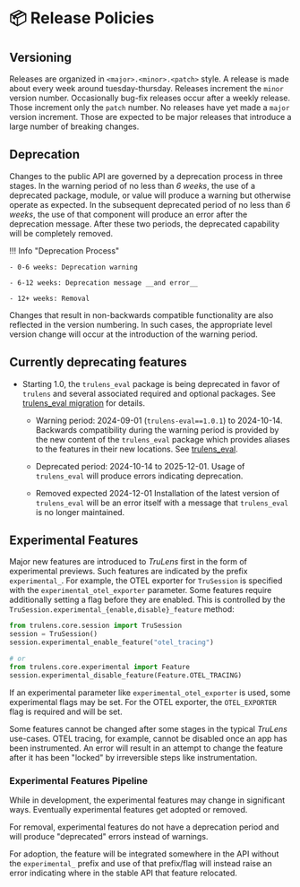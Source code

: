 # 📦 Release Policies

## Versioning

Releases are organized in `<major>.<minor>.<patch>` style. A release is made
about every week around tuesday-thursday. Releases increment the `minor` version
number. Occasionally bug-fix releases occur after a weekly release. Those
increment only the `patch` number. No releases have yet made a `major` version
increment. Those are expected to be major releases that introduce a large number
of breaking changes.

## Deprecation

Changes to the public API are governed by a deprecation process in three stages.
In the warning period of no less than _6 weeks_, the use of a deprecated
package, module, or value will produce a warning but otherwise operate as
expected. In the subsequent deprecated period of no less than _6 weeks_, the
use of that component will produce an error after the deprecation message. After
these two periods, the deprecated capability will be completely removed.

!!! Info "Deprecation Process"

    - 0-6 weeks: Deprecation warning

    - 6-12 weeks: Deprecation message __and error__

    - 12+ weeks: Removal

Changes that result in non-backwards compatible functionality are also reflected
in the version numbering. In such cases, the appropriate level version change
will occur at the introduction of the warning period.

## Currently deprecating features

- Starting 1.0, the `trulens_eval` package is being deprecated in favor of
  `trulens` and several associated required and optional packages. See
  [trulens_eval migration](/component_guides/other/trulens_eval_migration) for details.

    - Warning period: 2024-09-01 (`trulens-eval==1.0.1`) to 2024-10-14.
    Backwards compatibility during the warning period is provided by the new
    content of the `trulens_eval` package which provides aliases to the features
    in their new locations. See
    [trulens_eval](/reference/trulens_eval).

    - Deprecated period: 2024-10-14 to 2025-12-01. Usage of `trulens_eval` will
  	produce errors indicating deprecation.

    - Removed expected 2024-12-01 Installation of the latest version of
  	`trulens_eval` will be an error itself with a message that `trulens_eval` is
    no longer maintained.

## Experimental Features

Major new features are introduced to _TruLens_ first in the form of experimental
previews. Such features are indicated by the prefix `experimental_`. For
example, the OTEL exporter for `TruSession` is specified with the
`experimental_otel_exporter` parameter. Some features require additionally
setting a flag before they are enabled. This is controlled by the
`TruSession.experimental_{enable,disable}_feature` method:

```python
from trulens.core.session import TruSession
session = TruSession()
session.experimental_enable_feature("otel_tracing")

# or
from trulens.core.experimental import Feature
session.experimental_disable_feature(Feature.OTEL_TRACING)
```

If an experimental parameter like `experimental_otel_exporter` is used, some
experimental flags may be set. For the OTEL exporter, the `OTEL_EXPORTER` flag
is required and will be set.

Some features cannot be changed after some stages in the typical _TruLens_
use-cases. OTEL tracing, for example, cannot be disabled once an app has been
instrumented. An error will result in an attempt to change the feature after it
has been "locked" by irreversible steps like instrumentation.

### Experimental Features Pipeline

While in development, the experimental features may change in significant ways.
Eventually experimental features get adopted or removed.

For removal, experimental features do not have a deprecation period and will
produce "deprecated" errors instead of warnings.

For adoption, the feature will be integrated somewhere in the API without the
`experimental_` prefix and use of that prefix/flag will instead raise an error
indicating where in the stable API that feature relocated.
